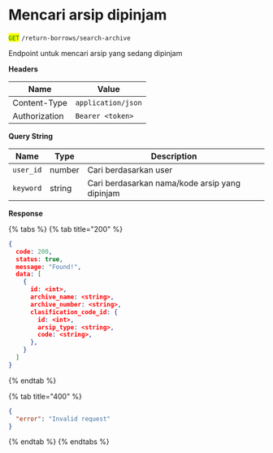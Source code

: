 # Mencari arsip dipinjam

<mark style="color:green;">`GET`</mark> `/return-borrows/search-archive`

Endpoint untuk mencari arsip yang sedang dipinjam

**Headers**

| Name          | Value              |
| ------------- | ------------------ |
| Content-Type  | `application/json` |
| Authorization | `Bearer <token>`   |

**Query String**

| Name      | Type   | Description                                    |
| --------- | ------ | ---------------------------------------------- |
| `user_id` | number | Cari berdasarkan user                          |
| `keyword` | string | Cari berdasarkan nama/kode arsip yang dipinjam |

**Response**

{% tabs %}
{% tab title="200" %}
```json
{
  code: 200,
  status: true,
  message: "Found!",
  data: [
    {
      id: <int>,
      archive_name: <string>,
      archive_number: <string>,
      clasification_code_id: {
        id: <int>,
        arsip_type: <string>,
        code: <string>,
      },
    }
  ]
}
```
{% endtab %}

{% tab title="400" %}
```json
{
  "error": "Invalid request"
}
```
{% endtab %}
{% endtabs %}
